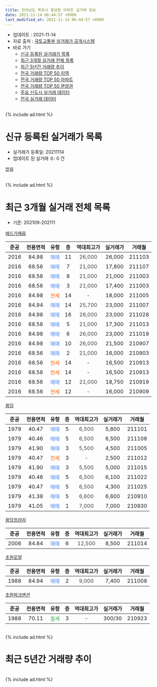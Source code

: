 ```yaml
---
title: 전라남도 목포시 용당동 아파트 실거래 정보
date: 2021-11-14 06:44:57 +0900
last_modified_at: 2021-11-14 06:44:57 +0900
---
```


* 업데이트 : 2021-11-14
* 자료 출처 : [국토교통부 실거래가 공개시스템](http://rt.molit.go.kr)
* 바로 가기
    * [신규 등록된 실거래가 목록](#신규-등록된-실거래가-목록)
    * [최근 3개월 실거래 전체 목록](#최근-3개월-실거래-전체-목록)
    * [최근 5년간 거래량 추이](#최근-5년간-거래량-추이)
    * [전국 거래량 TOP 50 지역](https://inasie.github.io/apt-trade-info/최근-3개월-전국에서-가장-거래가-많이-발생한-지역)
    * [전국 거래량 TOP 50 아파트](https://inasie.github.io/apt-trade-info/최근-3개월-전국에서-가장-거래가-많이-발생한-아파트)
    * [전국 거래량 TOP 50 분양권](https://inasie.github.io/apt-trade-info/최근-3개월-전국에서-가장-거래가-많이-발생한-분양권)
    * [주요 신도시 실거래 데이터](https://inasie.github.io/apt-trade-info/주요-신도시)
    * [전국 실거래 데이터](https://inasie.github.io/apt-trade-info/전국)
<br>
{% include ad.html %}
<br>

# 신규 등록된 실거래가 목록
* 실거래가 등록일: 20211114
* 업데이트 된 실거래 수: 0 건

없음

<br>
{% include ad.html %}
<br>

# 최근 3개월 실거래 전체 목록
* 기준: 202109-202111


[에드가채움](https://search.naver.com/search.naver?query=%EC%A0%84%EB%9D%BC%EB%82%A8%EB%8F%84+%EB%AA%A9%ED%8F%AC%EC%8B%9C+%EC%9A%A9%EB%8B%B9%EB%8F%99+%EC%97%90%EB%93%9C%EA%B0%80%EC%B1%84%EC%9B%80)

|준공|전용면적|유형|층|역대최고가|실거래가|거래월|
|:---:|:---:|:---:|:---:|:---:|:---:|:---:|
|2016|84.98|<span style="color:#4285f3">매매</span>|11|<span style="color:#444444">26,000</span>|26,000|211103|
|2016|68.56|<span style="color:#4285f3">매매</span>|7|<span style="color:#444444">21,000</span>|17,800|211107|
|2016|68.56|<span style="color:#4285f3">매매</span>|8|<span style="color:#444444">21,000</span>|21,000|211003|
|2016|68.56|<span style="color:#4285f3">매매</span>|3|<span style="color:#444444">21,000</span>|17,400|211003|
|2016|84.98|<span style="color:#ff5a00">전세</span>|14|<span style="color:#444444">-</span>|18,000|211005|
|2016|84.94|<span style="color:#4285f3">매매</span>|14|<span style="color:#444444">25,700</span>|23,000|211007|
|2016|84.98|<span style="color:#4285f3">매매</span>|16|<span style="color:#444444">26,000</span>|23,000|211028|
|2016|68.56|<span style="color:#4285f3">매매</span>|5|<span style="color:#444444">21,000</span>|17,300|211013|
|2016|84.98|<span style="color:#4285f3">매매</span>|6|<span style="color:#444444">26,000</span>|23,000|211019|
|2016|84.98|<span style="color:#4285f3">매매</span>|10|<span style="color:#444444">26,000</span>|21,500|210907|
|2016|68.56|<span style="color:#4285f3">매매</span>|2|<span style="color:#444444">21,000</span>|16,000|210903|
|2016|68.56|<span style="color:#ff5a00">전세</span>|14|<span style="color:#444444">-</span>|16,500|210913|
|2016|68.56|<span style="color:#ff5a00">전세</span>|14|<span style="color:#444444">-</span>|16,500|210913|
|2016|68.56|<span style="color:#4285f3">매매</span>|12|<span style="color:#444444">21,000</span>|18,750|210919|
|2016|68.56|<span style="color:#ff5a00">전세</span>|12|<span style="color:#444444">-</span>|16,000|210909|

[용당](https://search.naver.com/search.naver?query=%EC%A0%84%EB%9D%BC%EB%82%A8%EB%8F%84+%EB%AA%A9%ED%8F%AC%EC%8B%9C+%EC%9A%A9%EB%8B%B9%EB%8F%99+%EC%9A%A9%EB%8B%B9)

|준공|전용면적|유형|층|역대최고가|실거래가|거래월|
|:---:|:---:|:---:|:---:|:---:|:---:|:---:|
|1979|40.47|<span style="color:#4285f3">매매</span>|5|<span style="color:#444444">6,500</span>|5,800|211101|
|1979|40.46|<span style="color:#4285f3">매매</span>|5|<span style="color:#444444">6,500</span>|6,500|211108|
|1979|41.90|<span style="color:#4285f3">매매</span>|3|<span style="color:#444444">5,500</span>|4,500|211005|
|1979|40.47|<span style="color:#ff5a00">전세</span>|3|<span style="color:#444444">-</span>|2,500|211012|
|1979|41.90|<span style="color:#4285f3">매매</span>|3|<span style="color:#444444">5,500</span>|5,000|211015|
|1979|40.46|<span style="color:#4285f3">매매</span>|5|<span style="color:#444444">6,500</span>|6,100|211022|
|1979|40.47|<span style="color:#4285f3">매매</span>|5|<span style="color:#444444">6,500</span>|4,300|211025|
|1979|41.38|<span style="color:#4285f3">매매</span>|5|<span style="color:#444444">6,600</span>|6,600|210910|
|1979|41.05|<span style="color:#4285f3">매매</span>|1|<span style="color:#444444">7,000</span>|7,000|210930|

[용당프라자](https://search.naver.com/search.naver?query=%EC%A0%84%EB%9D%BC%EB%82%A8%EB%8F%84+%EB%AA%A9%ED%8F%AC%EC%8B%9C+%EC%9A%A9%EB%8B%B9%EB%8F%99+%EC%9A%A9%EB%8B%B9%ED%94%84%EB%9D%BC%EC%9E%90)

|준공|전용면적|유형|층|역대최고가|실거래가|거래월|
|:---:|:---:|:---:|:---:|:---:|:---:|:---:|
|2006|84.84|<span style="color:#4285f3">매매</span>|6|<span style="color:#444444">12,500</span>|8,500|211014|

[초원로얄](https://search.naver.com/search.naver?query=%EC%A0%84%EB%9D%BC%EB%82%A8%EB%8F%84+%EB%AA%A9%ED%8F%AC%EC%8B%9C+%EC%9A%A9%EB%8B%B9%EB%8F%99+%EC%B4%88%EC%9B%90%EB%A1%9C%EC%96%84)

|준공|전용면적|유형|층|역대최고가|실거래가|거래월|
|:---:|:---:|:---:|:---:|:---:|:---:|:---:|
|1988|84.94|<span style="color:#4285f3">매매</span>|2|<span style="color:#444444">9,000</span>|7,400|211008|

[초원파크맨션](https://search.naver.com/search.naver?query=%EC%A0%84%EB%9D%BC%EB%82%A8%EB%8F%84+%EB%AA%A9%ED%8F%AC%EC%8B%9C+%EC%9A%A9%EB%8B%B9%EB%8F%99+%EC%B4%88%EC%9B%90%ED%8C%8C%ED%81%AC%EB%A7%A8%EC%85%98)

|준공|전용면적|유형|층|역대최고가|실거래가|거래월|
|:---:|:---:|:---:|:---:|:---:|:---:|:---:|
|1988|70.11|<span style="color:#34a853">월세</span>|3|<span style="color:#444444">-</span>|300/30|210923|


<br>
{% include ad.html %}
<br>

# 최근 5년간 거래량 추이


<div style="width:100%;">
    <canvas id="deal_progress" height="200"></canvas>
</div>

<script>
new Chart(document.getElementById("deal_progress"), {
    type: 'line',
    data: {
        labels: ['201611','201612','201701','201702','201703','201704','201705','201706','201707','201708','201709','201710','201711','201712','201801','201802','201803','201804','201805','201806','201807','201808','201809','201810','201811','201812','201901','201902','201903','201904','201905','201906','201907','201908','201909','201910','201911','201912','202001','202002','202003','202004','202005','202006','202007','202008','202009','202010','202011','202012','202101','202102','202103','202104','202105','202106','202107','202108','202109','202110','202111'],
        datasets: [{
            label: '매매',
            pointRadius: 1,
            data: [10, 2, 3, 5, 6, 3, 7, 13, 7, 6, 5, 9, 4, 5, 3, 5, 5, 7, 4, 6, 6, 2, 9, 9, 3, 3, 6, 10, 7, 8, 10, 7, 11, 6, 0, 6, 4, 7, 2, 9, 10, 7, 8, 8, 4, 4, 7, 4, 8, 9, 8, 13, 19, 20, 24, 13, 4, 12, 5, 12, 4],
            borderColor: "rgba(255, 201, 14, 1)",
            backgroundColor: "rgba(255, 201, 14, 0.5)",
            fill: false,
            lineTension: 0
        },{
            label: '전월세',
            pointRadius: 1,
            data: [5, 0, 1, 0, 0, 1, 0, 1, 0, 0, 3, 2, 3, 0, 2, 0, 1, 4, 4, 2, 14, 7, 3, 5, 1, 2, 5, 6, 0, 0, 5, 2, 0, 1, 2, 2, 4, 3, 2, 0, 2, 1, 4, 1, 8, 0, 7, 5, 1, 1, 3, 3, 2, 2, 7, 2, 1, 1, 4, 2, 0],
            borderColor: "rgba(0, 141, 185, 1)",
            backgroundColor: "rgba(0, 141, 185, 0.5)",
            fill: false,
            lineTension: 0
        }
        ]
    },
    options: {
        responsive: true,
        title: {
            display: false
        },
        tooltips: {
            mode: 'index',
            intersect: false
        },
        hover: {
            mode: 'nearest',
            intersect: true
        },
        scales: {
            xAxes: [{
                display: true,
                scaleLabel: {
                    display: true,
                    labelString: '년/월'
                }
            }],
            yAxes: [{
                display: true,
                ticks: {
                    suggestedMin: 0,
                },
                scaleLabel: {
                    display: true,
                    labelString: '실거래 수'
                }
            }]
        }
    }
});

</script>


<br>
{% include ad.html %}
<br>

